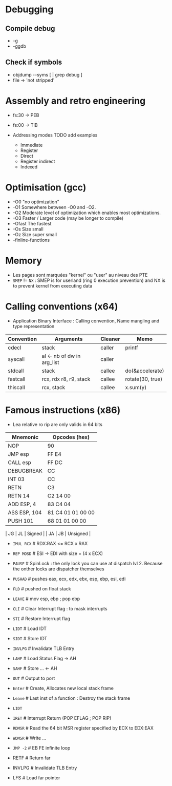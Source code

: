 # Debugging


## Compile debug

* -g
* -ggdb


## Check if symbols

* objdump --syms [ | grep debug ]
* file -> 'not stripped'


# Assembly and retro engineering


* fs:30 -> PEB
* fs:00 -> TIB

* Addressing modes TODO add examples
    * Immediate
    * Register
    * Direct
    * Register indirect
    * Indexed

# Optimisation (gcc)

* -O0 "no optimization"
* -O1 Somewhere between -O0 and -O2.
* -O2 Moderate level of optimization which enables most optimizations.
* -O3 Faster / Larger code (may be longer to compile)
* -Ofast The fastest
* -Os Size small
* -Oz Size super small
* -finline-functions


# Memory

* Les pages sont marquées "kernel" ou "user" au niveau des PTE
* `SMEP` != `NX` : SMEP is for userland (ring 0 execution prevention) and NX is to prevent kernel from executing data
  

# Calling conventions (x64)

* Application Binary Interface : Calling convention, Name mangling and type representation

| Convention | Arguments                  | Cleaner | Memo             |
| ---        | ---                        | ---     | ---              |
| cdecl      | stack                      | caller  | printf           |
| syscall    | al <- nb of dw in arg_list | caller  |                  |
| stdcall    | stack                      | callee  | do(&accelerate)  |
| fastcall   | rcx, rdx r8, r9, stack     | callee  | rotate(30, true) |
| thiscall   | rcx, stack                 | callee  | x.sum(y)         |


# Famous instructions (x86)

* Lea relative ro rip are only valids in 64 bits

| Mnemonic     | Opcodes (hex)     |
| ---          | ---               |
| NOP          | 90                |
| JMP esp      | FF E4             |
| CALL esp     | FF DC             |
| DEBUGBREAK   | CC                |
| INT 03       | CC                |
| RETN         | C3                |
| RETN 14      | C2 14 00          |
| ADD ESP, 4   | 83 C4 04          |
| ASS ESP, 104 | 81 C4 01 01 00 00 |
| PUSH 101     | 68 01 01 00 00    |

| JG | JL | Signed   |
| JA | JB | Unsigned |


* `IMUL RCX`    #  RDX:RAX <= RCX x RAX

* `REP MOSD`    # ESI -> EDI with size = (4 x ECX) 
* `PAUSE`       # SpinLock : the only lock you can use at dispatch lvl 2.  Because the onther locks are dispatcher themselves
* `PUSHAD`      # pushes eax, ecx, edx, ebx, esp, ebp, esi, edi
* `FLD`         # pushed on float stack
* `LEAVE`       # mov esp, ebp ; pop ebp
* `CLI`         # Clear Interrupt flag : to mask interrupts
* `STI`         # Restore Interrupt flag
* `LIDT`        # Load IDT
* `SIDT`        # Store IDT
* `INVLPG`      # Invalidate TLB Entry
* `LAHF`        # Load Status Flag -> AH
* `SAHF`        # Store ... <- AH
* `OUT`         # Output to port
* `Enter`       # Create, Allocates new local stack frame
* `Leave`       # Last inst of a function : Destroy the stack frame
* `LIDT`
* `IRET`        # Interrupt Return (POP EFLAG ; POP RIP)
* `RDMSR`       # Read the 64 bit MSR register specified by ECX to EDX:EAX
* `WDMSR`       # Write ...
* `JMP -2`    # EB FE infinite loop
* RETF        # Return far
* INVLPG      # Invalidate TLB Entry
* LFS         # Load far pointer
